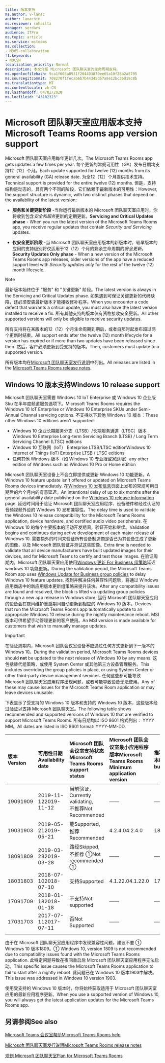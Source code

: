 ```yaml
---
title: 版本支持
ms.author: v-lanac
author: lanachin
ms.reviewer: sohailta
manager: serdars
audience: ITPro
ms.topic: article
ms.service: msteams
ms.collection:
- M365-collaboration
f1.keywords:
- NOCSH
localization_priority: Normal
description: 本文介绍 Microsoft 团队聊天室的生命周期支持。
ms.openlocfilehash: 9ca1f603a8931f204403870ee65a10f28a2a8795
ms.sourcegitcommit: 708270f1fecab6b7b44345d57a8e12bc36d19c8b
ms.translationtype: MT
ms.contentlocale: zh-CN
ms.lasthandoff: 04/02/2020
ms.locfileid: "43102323"
---
```

# <a name="microsoft-teams-rooms-app-version-support"></a><span data-ttu-id="ee2d2-103">Microsoft 团队聊天室应用版本支持</span><span class="sxs-lookup"><span data-stu-id="ee2d2-103">Microsoft Teams Rooms app version support</span></span>
 
<span data-ttu-id="ee2d2-104">Microsoft 团队聊天室应用每年更新几次。</span><span class="sxs-lookup"><span data-stu-id="ee2d2-104">The Microsoft Teams Rooms app gets updates a few times per year.</span></span> <span data-ttu-id="ee2d2-105">每个更新的常规可用性（GA）发布日期均支持12（12）个月。</span><span class="sxs-lookup"><span data-stu-id="ee2d2-105">Each update supported for twelve (12) months from its general availability (GA) release date.</span></span> <span data-ttu-id="ee2d2-106">为全12（12）个月提供技术支持。</span><span class="sxs-lookup"><span data-stu-id="ee2d2-106">Technical support is provided for the entire twelve (12) months.</span></span> <span data-ttu-id="ee2d2-107">但是，支持结构是动态的，具有两个不同的阶段，它们依赖于最新版本的可用性：</span><span class="sxs-lookup"><span data-stu-id="ee2d2-107">However, the support structure is dynamic, with two distinct phases that depend on the availability of the latest version:</span></span>

- <span data-ttu-id="ee2d2-108">**服务和关键更新阶段** \-当你运行最新版本的 Microsoft 团队聊天室应用时，你将收到包含*安全和服务*更新的定期更新。</span><span class="sxs-lookup"><span data-stu-id="ee2d2-108">**Servicing and Critical Updates phase** \- When you run the latest version of the Microsoft Teams Rooms app, you receive regular updates that contain *Security and Servicing* updates.</span></span>

- <span data-ttu-id="ee2d2-109">**仅安全更新阶段** \-当 Microsoft 团队聊天室应用版本的新版本时，较早版本的应用的支持级别将仅适用于12（12）个月的剩余生命周期的*安全更新*。</span><span class="sxs-lookup"><span data-stu-id="ee2d2-109">**Security Updates Only phase** \- When a new version of the Microsoft Teams Rooms app releases, older versions of the app have a reduced support level with *Security updates only* for the rest of the twelve (12) month lifecycle.</span></span>

> [!NOTE]
> <span data-ttu-id="ee2d2-110">最新版本始终位于 "服务" 和 "关键更新" 阶段。</span><span class="sxs-lookup"><span data-stu-id="ee2d2-110">The latest version is always in the Servicing and Critical Updates phase.</span></span> <span data-ttu-id="ee2d2-111">如果遇到可保证关键更新的代码缺陷，还必须安装最新版本才能接收修补程序。</span><span class="sxs-lookup"><span data-stu-id="ee2d2-111">When you encounter a code defect that warrants a critical update, you must also have the latest version installed to receive a fix.</span></span> <span data-ttu-id="ee2d2-112">所有其他支持的版本仅有资格接收安全更新。</span><span class="sxs-lookup"><span data-stu-id="ee2d2-112">All other supported versions will only be eligible to receive security updates.</span></span>

<span data-ttu-id="ee2d2-113">所有支持将在某版本的12（12）个月生命周期到期后，或者自那时起发布超过两个更新时结束。</span><span class="sxs-lookup"><span data-stu-id="ee2d2-113">All support ends after the twelve (12) month lifecycle for a version has expired or if more than two updates have been released since then.</span></span> <span data-ttu-id="ee2d2-114">然后，客户必须更新到受支持的版本。</span><span class="sxs-lookup"><span data-stu-id="ee2d2-114">Then, customers must update to a supported version.</span></span>

<span data-ttu-id="ee2d2-115">所有版本均在[Microsoft 团队聊天室发行说明](rooms-release-note.md)中列出。</span><span class="sxs-lookup"><span data-stu-id="ee2d2-115">All releases are listed in the [Microsoft Teams Rooms release notes](rooms-release-note.md).</span></span>

## <a name="windows-10-release-support"></a><span data-ttu-id="ee2d2-116">Windows 10 版本支持</span><span class="sxs-lookup"><span data-stu-id="ee2d2-116">Windows 10 release support</span></span>

<span data-ttu-id="ee2d2-117">Microsoft 团队聊天室需要 Windows 10 IoT Enterprise 或 Windows 10 企业版 Sku 在半年度频道服务选项下。</span><span class="sxs-lookup"><span data-stu-id="ee2d2-117">Microsoft Teams Rooms requires the  Windows 10 IoT Enterprise or Windows 10 Enterprise SKUs under Semi-Annual Channel servicing options.</span></span> <span data-ttu-id="ee2d2-118">不支持以下其他 Windows 10 版本：</span><span class="sxs-lookup"><span data-stu-id="ee2d2-118">These other Windows 10 editions aren't supported:</span></span>

- <span data-ttu-id="ee2d2-119">Windows 10 企业长期服务分支（LTSB）/长期服务通道（LTSC）版本</span><span class="sxs-lookup"><span data-stu-id="ee2d2-119">Windows 10 Enterprise Long-term Servicing Branch (LTSB) / Long Term Servicing Channel (LTSC) editions</span></span>
- <span data-ttu-id="ee2d2-120">Windows 10 互联网（IoT） Enterprise LTSB/LTSC edition</span><span class="sxs-lookup"><span data-stu-id="ee2d2-120">Windows 10 Internet of Things (IoT) Enterprise LTSB / LTSC editions</span></span>
- <span data-ttu-id="ee2d2-121">任何其他 Windows 版本（如 Windows 10 专业版或家庭版）</span><span class="sxs-lookup"><span data-stu-id="ee2d2-121">any other edition of Windows such as Windows 10 Pro or Home edition</span></span>

<span data-ttu-id="ee2d2-122">Microsoft 团队聊天室设备上不会立即提供或更新 Windows 10 功能更新。</span><span class="sxs-lookup"><span data-stu-id="ee2d2-122">A Windows 10 feature update isn't offered or updated on Microsoft Teams Rooms devices immediately.</span></span> <span data-ttu-id="ee2d2-123">在[Windows 10 发布信息](https://docs.microsoft.com/windows/release-information/)页面上发布的常规可用日期后的六个月内的有意延迟。</span><span class="sxs-lookup"><span data-stu-id="ee2d2-123">An intentional delay of up to six months after the general availability date published on the [Windows 10 release information](https://docs.microsoft.com/windows/release-information/) page.</span></span> <span data-ttu-id="ee2d2-124">延迟时间用于验证 Microsoft 团队聊天室应用程序、设备硬件和经过认证的音频视频外设的 Windows 10 发布兼容性。</span><span class="sxs-lookup"><span data-stu-id="ee2d2-124">The delay time is used to validate the Windows 10 release compatibility for the Microsoft Teams Rooms application, device hardware, and certified audio video peripherals.</span></span> <span data-ttu-id="ee2d2-125">在 Windows 10 的每个主要版本的活动开发期间，验证开始和继续。</span><span class="sxs-lookup"><span data-stu-id="ee2d2-125">Validation begins and continues during active development of each major release of Windows 10.</span></span> <span data-ttu-id="ee2d2-126">需要额外的时间来验证所有设备制造商是否已为其设备生成了更新的图像，以及 Microsoft 团队验证并测试这些图像。</span><span class="sxs-lookup"><span data-stu-id="ee2d2-126">Extra time is needed to validate that all device manufacturers have built updated images for their devices, and for Microsoft Teams to certify and test those images.</span></span> <span data-ttu-id="ee2d2-127">在验证周期内，Microsoft 团队聊天室应用使用[Windows 更新 For Business 组策略](https://docs.microsoft.com/windows/deployment/update/waas-manage-updates-wufb)延迟 windows 10 功能更新。</span><span class="sxs-lookup"><span data-stu-id="ee2d2-127">During the validation period, the Microsoft Teams Room app  uses  [Windows Update for Business group policies](https://docs.microsoft.com/windows/deployment/update/waas-manage-updates-wufb) to delay Windows 10 feature updates.</span></span> <span data-ttu-id="ee2d2-128">找到并解决任何兼容性问题后，将通过 Windows 应用商店中的新应用版本更新组策略来提升该块。</span><span class="sxs-lookup"><span data-stu-id="ee2d2-128">After any compatibility issues are found and resolved, the block is lifted via updating group policies through a new app release in Windows store.</span></span> <span data-ttu-id="ee2d2-129">运行 Microsoft 团队聊天室应用的设备会在夜间维护重启期间自动更新到相应的 Windows 10 版本。</span><span class="sxs-lookup"><span data-stu-id="ee2d2-129">Devices that run the Microsoft Teams Rooms app automatically update to an appropriate Windows 10 release during the nightly maintenance reboot.</span></span> <span data-ttu-id="ee2d2-130">MSI 版本可供希望手动管理更新的客户使用。</span><span class="sxs-lookup"><span data-stu-id="ee2d2-130">An MSI version is made available for customers that wish to manually manage updates.</span></span>  

> [!IMPORTANT]
> <span data-ttu-id="ee2d2-131">在验证周期内，Microsoft 团队会议室设备**不**应通过任何方式更新到下一版本的 Windows 10。</span><span class="sxs-lookup"><span data-stu-id="ee2d2-131">During the validation period, Microsoft Teams Rooms devices should **not** be updated to the next release of Windows 10 by any means.</span></span> <span data-ttu-id="ee2d2-132">这包括替代组策略，或使用 System Center 或其他第三方设备管理服务。</span><span class="sxs-lookup"><span data-stu-id="ee2d2-132">This includes overriding the group policies in place, or using System Center or other third-party device management services.</span></span> <span data-ttu-id="ee2d2-133">任何这些都可能导致 Microsoft 团队聊天室应用程序出现问题，或者可能导致设备无法使用。</span><span class="sxs-lookup"><span data-stu-id="ee2d2-133">Any of these may cause issues for the Microsoft Teams Room application or may leave devices unusable.</span></span>  

<span data-ttu-id="ee2d2-134">下表显示了受支持的 Windows 10 版本和支持的 Windows 10 版本，这些版本经过验证以支持 Microsoft 团队聊天室。</span><span class="sxs-lookup"><span data-stu-id="ee2d2-134">The following table shows recommended and supported versions of Windows 10 that are verified to support Microsoft Teams Rooms.</span></span> <span data-ttu-id="ee2d2-135">所有日期均以 ISO 8601 格式列出： YYYY MM。</span><span class="sxs-lookup"><span data-stu-id="ee2d2-135">All dates are listed in ISO 8601 format: YYYY-MM-DD.</span></span>

|<span data-ttu-id="ee2d2-136">版本</span><span class="sxs-lookup"><span data-stu-id="ee2d2-136">Version</span></span>  |<span data-ttu-id="ee2d2-137">可用性日期</span><span class="sxs-lookup"><span data-stu-id="ee2d2-137">Availability date</span></span>   |<span data-ttu-id="ee2d2-138">Microsoft 团队会议室支持状态</span><span class="sxs-lookup"><span data-stu-id="ee2d2-138">Microsoft Teams Rooms support status</span></span>   |<span data-ttu-id="ee2d2-139">Microsoft 团队会议室最小应用程序版本</span><span class="sxs-lookup"><span data-stu-id="ee2d2-139">Microsoft Teams Rooms Minimum application version</span></span> | <span data-ttu-id="ee2d2-140">推荐的操作系统内部版本</span><span class="sxs-lookup"><span data-stu-id="ee2d2-140">Recommended OS build</span></span>  |
|:---  |:---       |:---                                  |:---     |:---     |
| <span data-ttu-id="ee2d2-141">1909</span><span class="sxs-lookup"><span data-stu-id="ee2d2-141">1909</span></span> |<span data-ttu-id="ee2d2-142">2019-11-12</span><span class="sxs-lookup"><span data-stu-id="ee2d2-142">2019-11-12</span></span> |<span data-ttu-id="ee2d2-143">当前验证，</span><span class="sxs-lookup"><span data-stu-id="ee2d2-143">Currently validating,</span></span> <br/><span data-ttu-id="ee2d2-144">不推荐</span><span class="sxs-lookup"><span data-stu-id="ee2d2-144">Not Recommended</span></span>|<span data-ttu-id="ee2d2-145">&#x2014;</span><span class="sxs-lookup"><span data-stu-id="ee2d2-145">&#x2014;</span></span> |<span data-ttu-id="ee2d2-146">&#x2014;</span><span class="sxs-lookup"><span data-stu-id="ee2d2-146">&#x2014;</span></span> |
| <span data-ttu-id="ee2d2-147">1903</span><span class="sxs-lookup"><span data-stu-id="ee2d2-147">1903</span></span> |<span data-ttu-id="ee2d2-148">2019-05-21</span><span class="sxs-lookup"><span data-stu-id="ee2d2-148">2019-05-21</span></span> |<span data-ttu-id="ee2d2-149">能</span><span class="sxs-lookup"><span data-stu-id="ee2d2-149">Supported,</span></span> <br/><span data-ttu-id="ee2d2-150">推荐</span><span class="sxs-lookup"><span data-stu-id="ee2d2-150">Recommended</span></span>  |<span data-ttu-id="ee2d2-151">4.2.4.0</span><span class="sxs-lookup"><span data-stu-id="ee2d2-151">4.2.4.0</span></span> |<span data-ttu-id="ee2d2-152">18362.356</span><span class="sxs-lookup"><span data-stu-id="ee2d2-152">18362.356</span></span> |
| <span data-ttu-id="ee2d2-153">1809</span><span class="sxs-lookup"><span data-stu-id="ee2d2-153">1809</span></span> |<span data-ttu-id="ee2d2-154">2019-03-28</span><span class="sxs-lookup"><span data-stu-id="ee2d2-154">2019-03-28</span></span> |<span data-ttu-id="ee2d2-155">路经</span><span class="sxs-lookup"><span data-stu-id="ee2d2-155">Skipped,</span></span> <br/><span data-ttu-id="ee2d2-156">不推荐 &#x2780;</span><span class="sxs-lookup"><span data-stu-id="ee2d2-156">Not recommended &#x2780;</span></span>|<span data-ttu-id="ee2d2-157">&#x2014;</span><span class="sxs-lookup"><span data-stu-id="ee2d2-157">&#x2014;</span></span> |<span data-ttu-id="ee2d2-158">&#x2014;</span><span class="sxs-lookup"><span data-stu-id="ee2d2-158">&#x2014;</span></span> |
| <span data-ttu-id="ee2d2-159">1803</span><span class="sxs-lookup"><span data-stu-id="ee2d2-159">1803</span></span> |<span data-ttu-id="ee2d2-160">2018-07-10</span><span class="sxs-lookup"><span data-stu-id="ee2d2-160">2018-07-10</span></span> |<span data-ttu-id="ee2d2-161">支持</span><span class="sxs-lookup"><span data-stu-id="ee2d2-161">Supported</span></span>                             |<span data-ttu-id="ee2d2-162">4.1.22.0</span><span class="sxs-lookup"><span data-stu-id="ee2d2-162">4.1.22.0</span></span> |<span data-ttu-id="ee2d2-163">17134.191</span><span class="sxs-lookup"><span data-stu-id="ee2d2-163">17134.191</span></span>|
| <span data-ttu-id="ee2d2-164">1709</span><span class="sxs-lookup"><span data-stu-id="ee2d2-164">1709</span></span> |<span data-ttu-id="ee2d2-165">2018-01-18</span><span class="sxs-lookup"><span data-stu-id="ee2d2-165">2018-01-18</span></span> |<span data-ttu-id="ee2d2-166">不支持</span><span class="sxs-lookup"><span data-stu-id="ee2d2-166">Not supported</span></span>                         |<span data-ttu-id="ee2d2-167">&#x2014;</span><span class="sxs-lookup"><span data-stu-id="ee2d2-167">&#x2014;</span></span> |<span data-ttu-id="ee2d2-168">&#x2014;</span><span class="sxs-lookup"><span data-stu-id="ee2d2-168">&#x2014;</span></span> |
| <span data-ttu-id="ee2d2-169">1703</span><span class="sxs-lookup"><span data-stu-id="ee2d2-169">1703</span></span> |<span data-ttu-id="ee2d2-170">2017-07-11</span><span class="sxs-lookup"><span data-stu-id="ee2d2-170">2017-07-11</span></span> |<span data-ttu-id="ee2d2-171">否</span><span class="sxs-lookup"><span data-stu-id="ee2d2-171">Not Supported</span></span>                         |<span data-ttu-id="ee2d2-172">&#x2014;</span><span class="sxs-lookup"><span data-stu-id="ee2d2-172">&#x2014;</span></span> |<span data-ttu-id="ee2d2-173">&#x2014;</span><span class="sxs-lookup"><span data-stu-id="ee2d2-173">&#x2014;</span></span> |
||||||

 
<span data-ttu-id="ee2d2-174">由于在 Microsoft 团队聊天室应用程序中发现兼容性问题，建议不要 &#x2780; Windows 10 版本1809。</span><span class="sxs-lookup"><span data-stu-id="ee2d2-174">&#x2780; Windows 10, version 1809 is not recommended due to compatibility issues found with the Microsoft Teams Rooms application.</span></span> <span data-ttu-id="ee2d2-175">此特定问题导致在夜间重启后 Microsoft 团队聊天室应用程序无法启动。</span><span class="sxs-lookup"><span data-stu-id="ee2d2-175">This specific issue causes the Microsoft Teams Rooms application to fail to start after a nightly reboot.</span></span> <span data-ttu-id="ee2d2-176">此问题已在 Windows 10 版本1903中解决。</span><span class="sxs-lookup"><span data-stu-id="ee2d2-176">This issue was addressed in Windows 10 version 1903.</span></span>  

<span data-ttu-id="ee2d2-177">使用受支持的 Windows 10 版本时，你将始终获取适用于 Microsoft 团队聊天室应用的最新应用程序更新。</span><span class="sxs-lookup"><span data-stu-id="ee2d2-177">When you use a supported version of Windows 10, you will always get the latest application updates for the Microsoft Teams Rooms app.</span></span>  

## <a name="see-also"></a><span data-ttu-id="ee2d2-178">另请参阅</span><span class="sxs-lookup"><span data-stu-id="ee2d2-178">See also</span></span>

[<span data-ttu-id="ee2d2-179">Microsoft Teams 会议室帮助</span><span class="sxs-lookup"><span data-stu-id="ee2d2-179">Microsoft Teams Rooms help</span></span>](https://support.office.com/article/Skype-Room-Systems-version-2-help-e667f40e-5aab-40c1-bd68-611fe0002ba2)

[<span data-ttu-id="ee2d2-180">Microsoft 团队聊天室发行说明</span><span class="sxs-lookup"><span data-stu-id="ee2d2-180">Microsoft Teams Rooms release notes</span></span>](rooms-release-note.md)

[<span data-ttu-id="ee2d2-181">规划 Microsoft 团队聊天室</span><span class="sxs-lookup"><span data-stu-id="ee2d2-181">Plan for Microsoft Teams Rooms</span></span>](rooms-plan.md)
